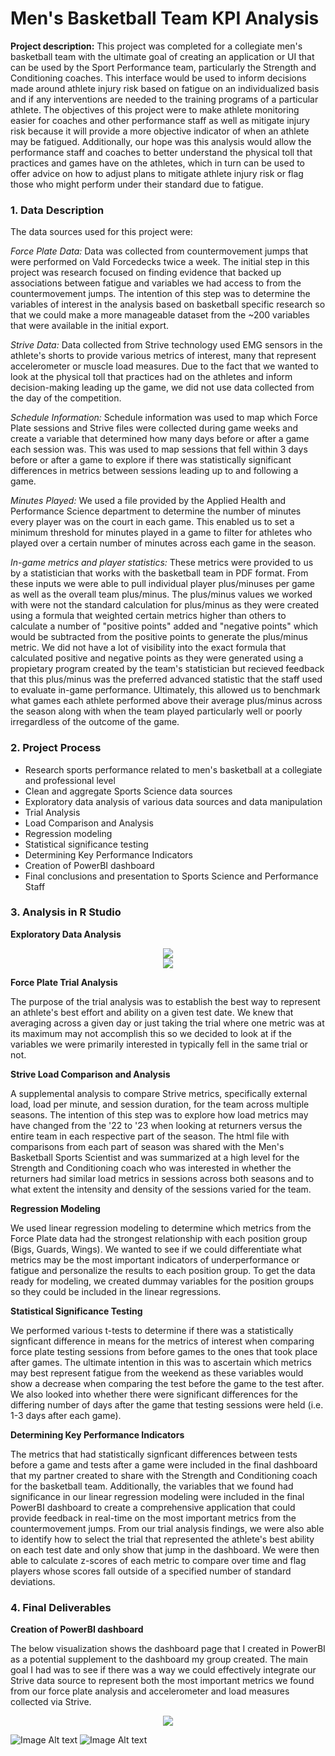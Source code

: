 # Men's Basketball Team KPI Analysis

**Project description:** This project was completed for a collegiate men's basketball team with the ultimate goal of creating an application or UI that can be used by the Sport Performance team, particularly the Strength and Conditioning coaches. This interface would be used to inform decisions made around athlete injury risk based on fatigue on an individualized basis and if any interventions are needed to the training programs of a particular athlete. The objectives of this project were to make athlete monitoring easier for coaches and other performance staff as well as mitigate injury risk because it will provide a more objective indicator of when an athlete may be fatigued. Additionally, our hope was this analysis would allow the performance staff and coaches to better understand the physical toll that practices and games have on the athletes, which in turn can be used to offer advice on how to adjust plans to mitigate athlete injury risk or flag those who might perform under their standard due to fatigue.

### 1. Data Description

The data sources used for this project were:

*Force Plate Data:* Data was collected from countermovement jumps that were performed on Vald Forcedecks twice a week. The initial step in this project was research focused on finding evidence that backed up associations between fatigue and variables we had access to from the countermovement jumps. The intention of this step was to determine the variables of interest in the analysis based on basketball specific research so that we could make a more manageable dataset from the ~200 variables that were available in the initial export.

*Strive Data:* Data collected from Strive technology used EMG sensors in the athlete's shorts to provide various metrics of interest, many that represent accelerometer or muscle load measures. Due to the fact that we wanted to look at the physical toll that practices had on the athletes and inform decision-making leading up the game, we did not use data collected from the day of the competition.

*Schedule Information:* Schedule information was used to map which Force Plate sessions and Strive files were collected during game weeks and create a variable that determined how many days before or after a game each session was. This was used to map sessions that fell within 3 days before or after a game to explore if there was statistically significant differences in metrics between sessions leading up to and following a game.

*Minutes Played:* We used a file provided by the Applied Health and Performance Science department to determine the number of minutes every player was on the court in each game. This enabled us to set a minimum threshold for minutes played in a game to filter for athletes who played over a certain number of minutes across each game in the season.

*In-game metrics and player statistics:* These metrics were provided to us by a statistician that works with the basketball team in PDF format. From these inputs we were able to pull individual player plus/minuses per game as well as the overall team plus/minus. The plus/minus values we worked with were not the standard calculation for plus/minus as they were created using a formula that weighted certain metrics higher than others to calculate a number of "positive points" added and "negative points" which would be subtracted from the positive points to generate the plus/minus metric. We did not have a lot of visibility into the exact formula that calculated positive and negative points as they were generated using a propietary program created by the team's statistician but recieved feedback that this plus/minus was the preferred advanced statistic that the staff used to evaluate in-game performance. Ultimately, this allowed us to benchmark what games each athlete performed above their average plus/minus across the season along with when the team played particularly well or poorly irregardless of the outcome of the game.

### 2. Project Process

* Research sports performance related to men's basketball at a collegiate and professional level
* Clean and aggregate Sports Science data sources
* Exploratory data analysis of various data sources and data manipulation
* Trial Analysis
* Load Comparison and Analysis
* Regression modeling
* Statistical significance testing
* Determining Key Performance Indicators
* Creation of PowerBI dashboard
* Final conclusions and presentation to Sports Science and Performance Staff

### 3. Analysis in R Studio

**Exploratory Data Analysis**

<center><img src="MBB_Peak_Power_BP.png"/></center>
<center><img src="MBB_PlusMinus_Score.png"/></center>

**Force Plate Trial Analysis**

The purpose of the trial analysis was to establish the best way to represent an athlete's best effort and ability on a given test date. We knew that averaging across a given day or just taking the trial where one metric was at its maximum may not accomplish this so we decided to look at if the variables we were primarily interested in typically fell in the same trial or not.

**Strive Load Comparison and Analysis**

A supplemental analysis to compare Strive metrics, specifically external load, load per minute, and session duration, for the team across multiple seasons. The intention of this step was to explore how load metrics may have changed from the '22 to '23 when looking at returners versus the entire team in each respective part of the season. The html file with comparisons from each part of season was shared with the Men's Basketball Sports Scientist and was summarized at a high level for the Strength and Conditioning coach who was interested in whether the returners had similar load metrics in sessions across both seasons and to what extent the intensity and density of the sessions varied for the team.

**Regression Modeling**

We used linear regression modeling to determine which metrics from the Force Plate data had the strongest relationship with each position group (Bigs, Guards, Wings). We wanted to see if we could differentiate what metrics may be the most important indicators of underperformance or fatigue and personalize the results to each position group. To get the data ready for modeling, we created dummay variables for the position groups so they could be included in the linear regressions.

**Statistical Significance Testing**

We performed various t-tests to determine if there was a statistically signficant difference in means for the metrics of interest when comparing force plate testing sessions from before games to the ones that took place after games. The ultimate intention in this was to ascertain which metrics may best represent fatigue from the weekend as these variables would show a decrease when comparing the test before the game to the test after. We also looked into whether there were significant differences for the differing number of days after the game that testing sessions were held (i.e. 1-3 days after each game).

**Determining Key Performance Indicators**

The metrics that had statistically signficant differences between tests before a game and tests after a game were included in the final dashboard that my partner created to share with the Strength and Conditioning coach for the basketball team. Additionally, the variables that we found had significance in our linear regression modeling were included in the final PowerBI dashboard to create a comprehensive application that could provide feedback in real-time on the most important metrics from the countermovement jumps. From our trial analysis findings, we were also able to identify how to select the trial that represented the athlete's best ability on each test date and only show that jump in the dashboard. We were then able to calculate z-scores of each metric to compare over time and flag players whose scores fall outside of a specified number of standard deviations.

### 4. Final Deliverables

**Creation of PowerBI dashboard**

The below visualization shows the dashboard page that I created in PowerBI as a potential supplement to the dashboard my group created. The main goal I had was to see if there was a way we could effectively integrate our Strive data source to represent both the most important metrics we found from our force plate analysis and accelerometer and load measures collected via Strive.

<center><img src="MBB_Dashboard.png"/></center>


![Image Alt text](/images/MBB_Dash_1.png)
![Image Alt text](/images/MBB_Dash_2.png)
